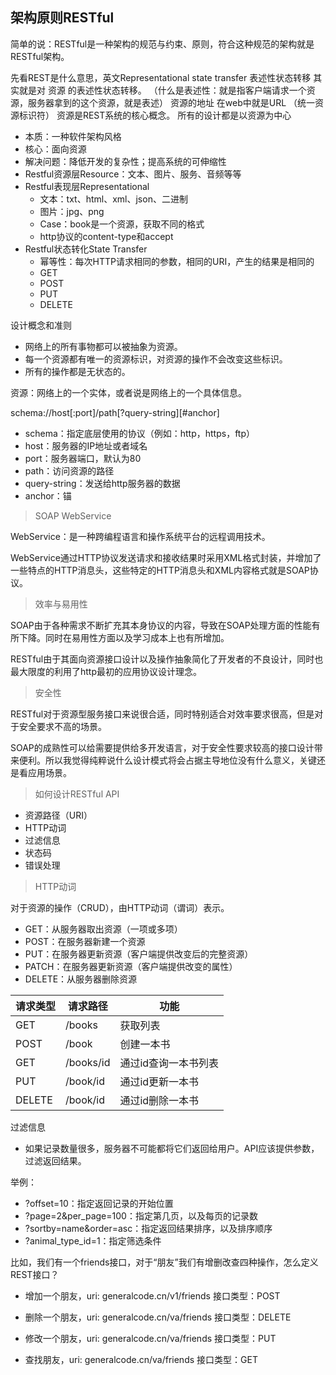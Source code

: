 ## 架构原则RESTful
简单的说：RESTful是一种架构的规范与约束、原则，符合这种规范的架构就是RESTful架构。
 
先看REST是什么意思，英文Representational state transfer 表述性状态转移 其实就是对 资源 的表述性状态转移。
（什么是表述性：就是指客户端请求一个资源，服务器拿到的这个资源，就是表述）
资源的地址 在web中就是URL （统一资源标识符）
资源是REST系统的核心概念。 所有的设计都是以资源为中心

- 本质：一种软件架构风格
- 核心：面向资源
- 解决问题：降低开发的复杂性；提高系统的可伸缩性
- Restful资源层Resource：文本、图片、服务、音频等等
- Restful表现层Representational
  - 文本：txt、html、xml、json、二进制
  - 图片：jpg、png
  - Case：book是一个资源，获取不同的格式
  - http协议的content-type和accept
- Restful状态转化State Transfer
  - 幂等性：每次HTTP请求相同的参数，相同的URI，产生的结果是相同的
  - GET
  - POST
  - PUT
  - DELETE

设计概念和准则

- 网络上的所有事物都可以被抽象为资源。
- 每一个资源都有唯一的资源标识，对资源的操作不会改变这些标识。
- 所有的操作都是无状态的。

资源：网络上的一个实体，或者说是网络上的一个具体信息。

schema://host[:port]/path[?query-string][#anchor]

- schema：指定底层使用的协议（例如：http，https，ftp）
- host：服务器的IP地址或者域名
- port：服务器端口，默认为80
- path：访问资源的路径
- query-string：发送给http服务器的数据
- anchor：锚

> SOAP WebService

WebService：是一种跨编程语言和操作系统平台的远程调用技术。

WebService通过HTTP协议发送请求和接收结果时采用XML格式封装，并增加了一些特点的HTTP消息头，这些特定的HTTP消息头和XML内容格式就是SOAP协议。

> 效率与易用性

SOAP由于各种需求不断扩充其本身协议的内容，导致在SOAP处理方面的性能有所下降。同时在易用性方面以及学习成本上也有所增加。

RESTful由于其面向资源接口设计以及操作抽象简化了开发者的不良设计，同时也最大限度的利用了http最初的应用协议设计理念。

> 安全性

RESTful对于资源型服务接口来说很合适，同时特别适合对效率要求很高，但是对于安全要求不高的场景。

SOAP的成熟性可以给需要提供给多开发语言，对于安全性要求较高的接口设计带来便利。所以我觉得纯粹说什么设计模式将会占据主导地位没有什么意义，关键还是看应用场景。

> 如何设计RESTful API

- 资源路径（URI）
- HTTP动词
- 过滤信息
- 状态码
- 错误处理

> HTTP动词

对于资源的操作（CRUD），由HTTP动词（谓词）表示。

- GET：从服务器取出资源（一项或多项）
- POST：在服务器新建一个资源
- PUT：在服务器更新资源（客户端提供改变后的完整资源）
- PATCH：在服务器更新资源（客户端提供改变的属性）
- DELETE：从服务器删除资源

| 请求类型 | 请求路径  | 功能                 |
| -------- | --------- | -------------------- |
| GET      | /books    | 获取列表             |
| POST     | /book     | 创建一本书           |
| GET      | /books/id | 通过id查询一本书列表 |
| PUT      | /book/id  | 通过id更新一本书     |
| DELETE   | /book/id  | 通过id删除一本书     |

过滤信息

- 如果记录数量很多，服务器不可能都将它们返回给用户。API应该提供参数，过滤返回结果。

举例：

- ?offset=10：指定返回记录的开始位置
- ?page=2&per_page=100：指定第几页，以及每页的记录数
- ?sortby=name&order=asc：指定返回结果排序，以及排序顺序
- ?animal_type_id=1：指定筛选条件

比如，我们有一个friends接口，对于“朋友”我们有增删改查四种操作，怎么定义REST接口？

- 增加一个朋友，uri: generalcode.cn/v1/friends 接口类型：POST

- 删除一个朋友，uri: generalcode.cn/va/friends 接口类型：DELETE

- 修改一个朋友，uri: generalcode.cn/va/friends 接口类型：PUT

- 查找朋友，uri: generalcode.cn/va/friends 接口类型：GET